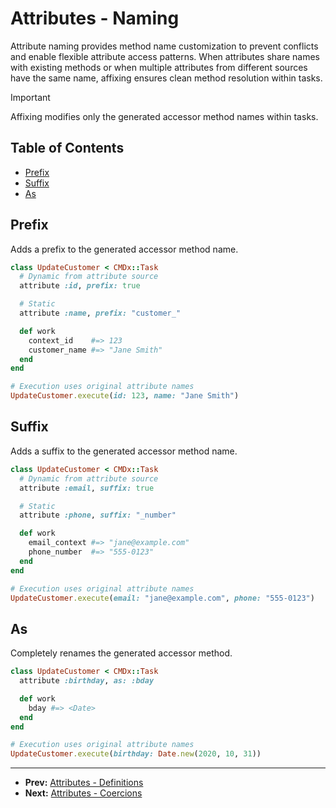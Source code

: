 # Attributes - Naming

Attribute naming provides method name customization to prevent conflicts and enable flexible attribute access patterns. When attributes share names with existing methods or when multiple attributes from different sources have the same name, affixing ensures clean method resolution within tasks.

> [!IMPORTANT]
> Affixing modifies only the generated accessor method names within tasks.

## Table of Contents

- [Prefix](#prefix)
- [Suffix](#suffix)
- [As](#as)

## Prefix

Adds a prefix to the generated accessor method name.

```ruby
class UpdateCustomer < CMDx::Task
  # Dynamic from attribute source
  attribute :id, prefix: true

  # Static
  attribute :name, prefix: "customer_"

  def work
    context_id    #=> 123
    customer_name #=> "Jane Smith"
  end
end

# Execution uses original attribute names
UpdateCustomer.execute(id: 123, name: "Jane Smith")
```

## Suffix

Adds a suffix to the generated accessor method name.

```ruby
class UpdateCustomer < CMDx::Task
  # Dynamic from attribute source
  attribute :email, suffix: true

  # Static
  attribute :phone, suffix: "_number"

  def work
    email_context #=> "jane@example.com"
    phone_number  #=> "555-0123"
  end
end

# Execution uses original attribute names
UpdateCustomer.execute(email: "jane@example.com", phone: "555-0123")
```

## As

Completely renames the generated accessor method.

```ruby
class UpdateCustomer < CMDx::Task
  attribute :birthday, as: :bday

  def work
    bday #=> <Date>
  end
end

# Execution uses original attribute names
UpdateCustomer.execute(birthday: Date.new(2020, 10, 31))
```

---

- **Prev:** [Attributes - Definitions](definitions.md)
- **Next:** [Attributes - Coercions](coercions.md)
